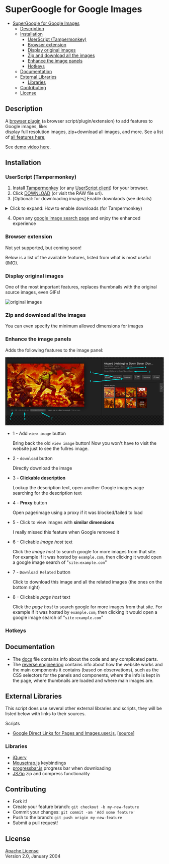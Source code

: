 # SuperGoogle for Google Images

- [SuperGoogle for Google Images](#supergoogle-for-google-images)
  - [Description](#description)
  - [Installation](#installation)
    - [UserScript (Tampermonkey)](#userscript-tampermonkey)
    - [Browser extension](#browser-extension)
    - [Display original images](#display-original-images)
    - [Zip and download all the images](#zip-and-download-all-the-images)
    - [Enhance the image panels](#enhance-the-image-panels)
    - [Hotkeys](#hotkeys)
  - [Documentation](#documentation)
  - [External Libraries](#external-libraries)
    - [Libraries](#libraries)
  - [Contributing](#contributing)
  - [License](#license)

## Description

A [browser plugin](https://openuserjs.org/about/Userscript-Beginners-HOWTO) (a browser script/plugin/extension) to add features to Google images, like:  
display full resolution images, zip+download all images, and more. See a list of [all features here](#Features);

See [demo video here](https://youtu.be/ceFuBh8r8GQ?t=24).

## Installation

### UserScript (Tampermonkey)

1. Install [Tampermonkey](install:tampermonkey-chrome) (or any [UserScript client][guide:get-user-script]) for your browser.
2. Click [DOWNLOAD][download-link] (or visit the RAW file url).
3. [Optional: for downloading images] Enable downlaods (see details)
<details> <summary>Click to expand: How to enable downloads (for Tampermonkey)</summary>
  <div>
    <li>Enable `Browser API`. See guide at "<a href="https://www.tampermonkey.net/faq.php#Q302">How do I setup userscript-triggered downloads</a>"<br>
<img alt="enable browser API beta" src="https://www.tampermonkey.net/images/animated/gm_download.gif">
</li>
<li>When prompted, allow the script to load images, click `always allow all domains` (only needed once).<br>
  <img src="/Screenshots/Screenshot_tampermonkey_allow_connect.png" alt="allow connect permissions" width="250"/></li>
</details>

4. Open any [google image search page](https://www.google.com/search?q=example&tbm=isch&safe=strict) and enjoy the enhanced experience

### Browser extension

Not yet supported, but coming soon!

Below is a list of the available features, listed from what is most useful (IMO).

### Display original images

One of the most important features, replaces thumbnails with the original source images, even GIFs!

![original images](Screenshots/Screenshot_imageBoxes_playing_GIFs.gif)

### Zip and download all the images

You can even specify the minimum allowed dimensions for images

### Enhance the image panels

Adds the following features to the image panel:

![image panel screenshot](Screenshots/Screenshot_1_ImagePanel_Details.png)

- 1 - Add `view image` button

    Bring back the old `view image` button! Now you won't have to visit the website just to see the fullres image.

- 2 - `download` button

    Directly download the image

- 3 - **Clickable description**

    Lookup the description text, open another Google images page searching for the description text

- 4 - **Proxy** button

    Open page/image using a proxy if it was blocked/failed to load

- 5 - Click to view images with **similar dimensions**

    I really missed this feature when Google removed it

- 6 - Clickable *image host* text

    Click the *image host* to search google for more images from that site. For example if it was hosted by `example.com`, then clicking it would open a google image search of "`site:example.com`"

- 7 - `Download Related` button

    Click to download this image and all the related images (the ones on the bottom right)

- 8 - Clickable *page host* text

    Click the *page host* to search google for more images from that site. For example if it was hosted by `example.com`, then clicking it would open a google image search of "`site:example.com`"

<!-- TODO: continue listing features -->

### Hotkeys

<!-- TODO: list hotkeys -->

## Documentation

- The [docs](docs/doc.md) file contains info about the code and any complicated parts.
- The [reverse engineering](docs\ReverseEngineering.md) contains info about how the website works and the main components it contains (based on observations), such as the CSS selectors for the panels and components, where the info is kept in the page, where thumbnails are loaded and where main images are.

## External Libraries

This script does use several other external libraries and scripts, they will be listed below with links to their sources.

Scripts

- [Google Direct Links for Pages and Images.user.js](lib/Google%20Direct%20Links%20for%20Pages%20and%20Images.user.js), [[source]](https://greasyfork.org/scripts/19210-google-direct-links-for-pages-and-images/code/Google:%20Direct%20Links%20for%20Pages%20and%20Images.user.js)

### Libraries

- [jQuery](https://jquery.com/)
- [Mousetrap.js](https://github.com/ccampbell/mousetrap) keybindings
- [progressbar.js](https://github.com/kimmobrunfeldt/progressbar.js/) progress bar when downloading
- [JSZip](https://github.com/Stuk/jszip) zip and compress functionality

## Contributing

- Fork it!
- Create your feature branch: `git checkout -b my-new-feature`
- Commit your changes: `git commit -am 'Add some feature'`
- Push to the branch: `git push origin my-new-feature`
- Submit a pull request!

## License

[Apache License](LICENSE.md)  
Version 2.0, January 2004

[guide:get-user-script]: https://openuserjs.org/about/Userscript-Beginners-HOWTO#how-do-i-get-going-
[guide:userscript]: https://simply-how.com/enhance-and-fine-tune-any-web-page-the-complete-user-scripts-guide#section-2
[guide:browser-API-beta]: https://www.tampermonkey.net/faq.php#Q302
[guide:browser-API-beta-gif]: https://www.tampermonkey.net/images/animated/gm_download.gif
[download-link]: https://github.com/FarisHijazi/SuperGoogle/raw/master/SuperGoogle.user.js
[install:tampermonkey-chrome]: https://www.tampermonkey.net/index.php?ext=dhdg&browser=chrome

